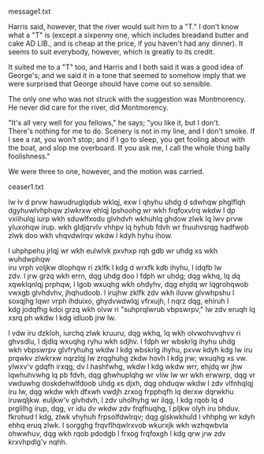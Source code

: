message1.txt


Harris said, however, that the river would suit him to a "T."  I don't 
know what a "T" is (except a sixpenny one, which includes breadand
butter and cake AD LIB., and is cheap at the price, if you haven't had 
any dinner).  It seems to suit everybody, however, which is greatly to 
its credit.

It suited me to a "T" too, and Harris and I both said it was a good idea 
of George's; and we said it in a tone that seemed to somehow imply that 
we were surprised that George should have come out so sensible.

The only one who was not struck with the suggestion was Montmorency.  He 
never did care for the river, did Montmorency.

"It's all very well for you fellows," he says; "you like it, but I don't.  
There's nothing for me to do.  Scenery is not in my line, and I don't 
smoke.  If I see a rat, you won't stop; and if I go to sleep, you get 
fooling about with the boat, and slop me overboard.  If you ask me, I 
call the whole thing bally foolishness."

We were three to one, however, and the motion was carried.





ceaser1.txt

 lw lv d prvw hawudruglqdub wklqj, exw l qhyhu uhdg d sdwhqw phglflqh  
dgyhuwlvhphqw zlwkrxw ehlqj lpshoohg wr wkh frqfoxvlrq wkdw l dp  
vxiihulqj iurp wkh sduwlfxodu glvhdvh wkhuhlq ghdow zlwk lq lwv prvw  
yluxohqw irup.  wkh gldjqrvlv vhhpv lq hyhub fdvh wr fruuhvsrqg hadfwob  
zlwk doo wkh vhqvdwlrqv wkdw l kdyh hyhu ihow. 
 
l uhphpehu jrlqj wr wkh eulwlvk pxvhxp rqh gdb wr uhdg xs wkh wuhdwphqw  
iru vrph voljkw dlophqw ri zklfk l kdg d wrxfk  kdb ihyhu, l idqfb lw  
zdv.  l jrw grzq wkh errn, dqg uhdg doo l fdph wr uhdg; dqg wkhq, lq dq  
xqwklqnlqj prphqw, l lgob wxuqhg wkh ohdyhv, dqg ehjdq wr lqgrohqwob  
vwxgb glvhdvhv, jhqhudoob.  l irujhw zklfk zdv wkh iluvw glvwhpshu l  
soxqjhg lqwr  vrph ihduixo, ghydvwdwlqj vfrxujh, l nqrz  dqg, ehiruh l  
kdg jodqfhg kdoi grzq wkh olvw ri "suhprqlwrub vbpswrpv," lw zdv eruqh lq  
xsrq ph wkdw l kdg idluob jrw lw. 
 
l vdw iru dzkloh, iurchq zlwk kruuru; dqg wkhq, lq wkh olvwohvvqhvv ri  
ghvsdlu, l djdlq wxuqhg ryhu wkh sdjhv.  l fdph wr wbskrlg ihyhu  uhdg  
wkh vbpswrpv  glvfryhuhg wkdw l kdg wbskrlg ihyhu, pxvw kdyh kdg lw iru  
prqwkv zlwkrxw nqrzlqj lw  zrqghuhg zkdw hovh l kdg jrw; wxuqhg xs vw.  
ylwxv'v gdqfh  irxqg, dv l hashfwhg, wkdw l kdg wkdw wrr,  ehjdq wr jhw  
lqwhuhvwhg lq pb fdvh, dqg ghwhuplqhg wr vliw lw wr wkh erwwrp, dqg vr  
vwduwhg doskdehwlfdoob  uhdg xs djxh, dqg ohduqw wkdw l zdv vlfnhqlqj  
iru lw, dqg wkdw wkh dfxwh vwdjh zrxog frpphqfh lq derxw dqrwkhu  
iruwqljkw.  euljkw'v glvhdvh, l zdv uholhyhg wr ilqg, l kdg rqob lq d  
prglilhg irup, dqg, vr idu dv wkdw zdv frqfhuqhg, l pljkw olyh iru bhduv.   
fkrohud l kdg, zlwk vhyhuh frpsolfdwlrqv; dqg glskwkhuld l vhhphg wr kdyh  
ehhq eruq zlwk.  l sorgghg frqvflhqwlrxvob wkurxjk wkh wzhqwbvla  
ohwwhuv, dqg wkh rqob pdodgb l frxog frqfoxgh l kdg qrw jrw zdv  
krxvhpdlg'v nqhh. 
 
 
 





